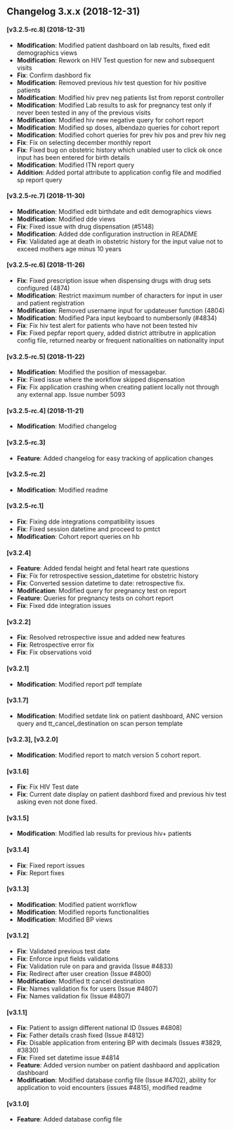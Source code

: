 ## Changelog 3.x.x (2018-12-31)

#### [v3.2.5-rc.8] (2018-12-31)

  * **Modification**: Modified patient dashboard on lab results, fixed edit demographics views
  * **Modification**: Rework on HIV Test question for new and subsequent visits
  * **Fix**: Confirm dashbord fix
  * **Modification**: Removed previous hiv test question for hiv positive patients
  * **Modification**: Modified hiv prev neg patients list from reporst controller
  * **Modification**: Modified Lab results to ask for pregnancy test only if never been tested in any of the previous visits
  * **Modification**: Modified hiv new negative query for cohort report
  * **Modification**: Modified sp doses, albendazo queries for cohort report
  * **Modification**: Modified cohort queries for prev hiv pos and prev hiv neg
  * **Fix**: Fix on selecting december monthly report
  * **Fix**: Fixed bug on obstetric history which unabled user to click ok once input has been entered for birth details
  * **Modification**: Modified ITN report query
  * **Addition**: Added portal attribute to application config file and modified sp report query
#### [v3.2.5-rc.7] (2018-11-30)
  * **Modification**: Modified edit birthdate and edit demographics views
  * **Modification**: Modified dde views
  * **Fix**: Fixed issue with drug dispensation (#5148)
  * **Modification**: Added dde configuration instruction in README
  * **Fix**: Validated age at death in obstetric history for the input value not to exceed mothers age minus 10 years
#### [v3.2.5-rc.6] (2018-11-26)
  * **Fix**: Fixed prescription issue when dispensing drugs with drug sets configured (4874)
  * **Modification**: Restrict maximum number of characters for input in user and patient registration
  * **Modification**: Removed username input for updateuser function (4804)
  * **Modification**: Modified Para input keyboard to numbersonly (#4834)
  * **Fix**: Fix hiv test alert for patients who have not been tested hiv
  * **Fix**: Fixed pepfar report query, added district attributre in application config file, returned nearby or frequent nationalities on nationality input
#### [v3.2.5-rc.5] (2018-11-22)
  * **Modification**: Modified the position of messagebar.
  * **Fix**: Fixed issue where the workflow skipped dispensation
  * **Fix**: Fix application crashing when creating patient locally not through any external app. Issue number 5093
#### [v3.2.5-rc.4] (2018-11-21)
  * **Modification**: Modified changelog
#### [v3.2.5-rc.3]
  * **Feature**: Added changelog for easy tracking of application changes
#### [v3.2.5-rc.2] 
  * **Modification**: Modified readme
#### [v3.2.5-rc.1] 
  * **Fix**: Fixing dde integrations compatibility issues
  * **Fix**: Fixed session datetime and proceed to pmtct
  * **Modification**: Cohort report queries on hb
#### [v3.2.4] 
  * **Feature**: Added fendal height and fetal heart rate questions
  * **Fix**: Fix for retrospective session_datetime for obstetric history
  * **Fix**: Converted session datetime to date: retrospective fix.
  * **Modification**: Modified query for pregnancy test on report
  * **Feature**: Queries for pregnancy tests on cohort report
  * **Fix**: Fixed dde integration issues
#### [v3.2.2] 
  * **Fix**: Resolved retrospective issue and added new features
  * **Fix**: Retrospective error fix
  * **Fix**: Fix observations void
#### [v3.2.1] 
  * **Modification**: Modified report pdf template
#### [v3.1.7] 
  * **Modification**: Modified setdate link on patient dashboard, ANC version query and tt_cancel_destination on scan person template
#### [v3.2.3], [v3.2.0] 
  * **Modification**: Modified report to match version 5 cohort report.
#### [v3.1.6] 
  * **Fix**: Fix HIV Test date
  * **Fix**: Current date display on patient dashbord fixed and previous hiv test asking even not done fixed.
#### [v3.1.5] 
  * **Modification**: Modified lab results for previous hiv+ patients
#### [v3.1.4] 
  * **Fix**: Fixed report issues
  * **Fix**: Report fixes
#### [v3.1.3]
  * **Modification**: Modified patient worrkflow
  * **Modification**: Modified reports functionalities
  * **Modification**: Modified BP views
#### [v3.1.2] 
  * **Fix**: Validated previous test date
  * **Fix**: Enforce input fields validations
  * **Fix**: Validation rule on para and gravida (Issue #4833)
  * **Fix**: Redirect after user creation (Issue #4800)
  * **Modification**: Modified tt cancel destination
  * **Fix**: Names validation fix for users (Issue #4807)
  * **Fix**: Names validation fix (Issue #4807)
#### [v3.1.1] 
  * **Fix**: Patient to assign different national ID (Issues #4808)
  * **Fix**: Father details crash fixed (Issue #4812)
  * **Fix**: Disable application from entering BP with decimals (Issues #3829, #3830)
  * **Fix**: Fixed set datetime issue #4814
  * **Feature**: Added version number on patient dashbaord and application dashboard
  * **Modification**: Modified database config file (Issue #4702), ability for application to void encounters (issues #4815), modified readme
#### [v3.1.0] 
  * **Feature**: Added database config file